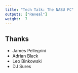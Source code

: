 ```yaml
---
title: "Tech Talk: The NABU PC"
outputs: ["Reveal"]
weight:  7
---
```


## Thanks
* James Pellegrini
* Adrian Black
* Leo Binkowski
* DJ Sures
